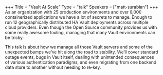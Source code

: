 +++
Title = "Vault At Scale"
Type = "talk"
Speakers = ["matt-surabian"]
+++
As an organization with 25 production environments and over 6,000 containerized applications we have a lot of secrets to manage. Enough to run 12 geographically distributed HA Vault deployments across multiple cloud providers. Even though the Open Source community provides us with some really awesome tooling, managing that many Vault environments can be tricky.

This talk is about how we manage all those Vault servers and some of the unexpected bumps we’ve hit along the road to stability. We’ll cover standard outage events, bugs in Vault itself, dealing with unintended consequences of various authentication paradigms, and even migrating from one backend data store to another without needing to re-key.
